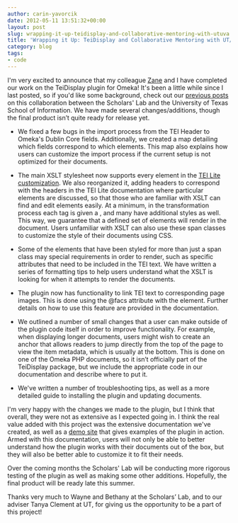 ```yaml
---
author: carin-yavorcik
date: 2012-05-11 13:51:32+00:00
layout: post
slug: wrapping-it-up-teidisplay-and-collaborative-mentoring-with-utuva
title: 'Wrapping it Up: TeiDisplay and Collaborative Mentoring with UT/UVa'
category: blog
tags:
- code
---
```


I'm very excited to announce that my colleague [Zane](https://scholarslab.org/author/zschwarzlose/) and I have completed our work on the TeiDisplay plugin for Omeka! It's been a little while since I last posted, so if you'd like some background, check out our [previous posts](https://scholarslab.org/category/tei/) on this collaboration between the Scholars' Lab and the University of Texas School of Information. We have made several changes/additions, though the final product isn’t quite ready for release yet.

- We fixed a few bugs in the import process from the TEI Header to Omeka's Dublin Core fields. Additionally, we created a map detailing which fields correspond to which elements. This map also explains how users can customize the import process if the current setup is not optimized for their documents.

- The main XSLT stylesheet now supports every element in the [TEI Lite customization](http://www.tei-c.org/release/doc/tei-p5-exemplars/html/teilite.doc.html). We also reorganized it, adding headers to correspond with the headers in the TEI Lite documentation where particular elements are discussed, so that those who are familiar with XSLT can find and edit elements easily. At a minimum, in the transformation process each tag is given a <span class="TagName">, and many have additional styles as well. This way, we guarantee that a defined set of elements will render in the document. Users unfamiliar with XSLT can also use these span classes to customize the style of their documents using CSS.

- Some of the elements that have been styled for more than just a span class may special requirements in order to render, such as specific attributes that need to be included in the TEI text. We have written a series of formatting tips to help users understand what the XSLT is looking for when it attempts to render the documents.

- The plugin now has functionality to link TEI text to corresponding page images. This is done using the @facs attribute with the <pb> element. Further details on how to use this feature are provided in the documentation.

- We outlined a number of small changes that a user can make outside of the plugin code itself in order to improve functionality. For example, when displaying longer documents, users might wish to create an anchor that allows readers to jump directly from the top of the page to view the item metadata, which is usually at the bottom. This is done on one of the Omeka PHP documents, so it isn’t officially part of the TeiDisplay package, but we include the appropriate code in our documentation and describe where to put it.

- We've written a number of troubleshooting tips, as well as a more detailed guide to installing the plugin and updating documents.

I'm very happy with the changes we made to the plugin, but I think that overall, they were not as extensive as I expected going in. I think the real value added with this project was the extensive documentation we've created, as well as a [demo site](http://tclement.ischool.utexas.edu/teidisplay) that gives examples of the plugin in action. Armed with this documentation, users will not only be able to better understand how the plugin works with their documents out of the box, but they will also be better able to customize it to fit their needs.

Over the coming months the Scholars' Lab will be conducting more rigorous testing of the plugin as well as making some other additions. Hopefully, the final product will be ready late this summer.

Thanks very much to Wayne and Bethany at the Scholars’ Lab, and to our adviser Tanya Clement at UT, for giving us the opportunity to be a part of this project!
